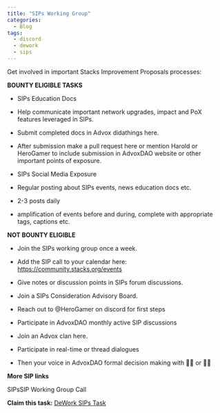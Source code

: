 ```yaml
---
title: "SIPs Working Group"
categories:
  - Blog
tags:
  - discord
  - dework
  - sips
---
```


Get involved in important Stacks Improvement Proposals processes:

**BOUNTY ELIGIBLE TASKS**

- SIPs Education Docs

- Help communicate important network upgrades, impact and PoX features leveraged in SIPs.

- Submit completed docs in Advox didathings here.

- After submission make a pull request here or mention Harold or HeroGamer to include submission in AdvoxDAO website or other important points of exposure.

- SIPs Social Media Exposure

- Regular posting about SIPs events, news education docs etc.

- 2-3 posts daily

- amplification of events before and during, complete with appropriate tags, captions etc.

**NOT BOUNTY ELIGIBLE** 

- Join the SIPs working group once a week.

- Add the SIP call to your calendar here: https://community.stacks.org/events

- Give notes or discussion points in SIPs forum discussions.

- Join a SIPs Consideration Advisory Board.

- Reach out to @HeroGamer on discord for first steps

- Participate in AdvoxDAO monthly active SIP discussions

- Join an Advox clan here.

- Participate in real-time or thread dialogues

- Then your voice in AdvoxDAO formal decision making with 👍🏾 or 👎🏾

**More SIP links** 

SIPsSIP Working Group Call

**Claim this task:** [DeWork SIPs Task](https://app.dework.xyz/stacks-adox/wish-tasks?taskId=0d353fbd-68df-4a3d-9b0f-963a66b2edda)
